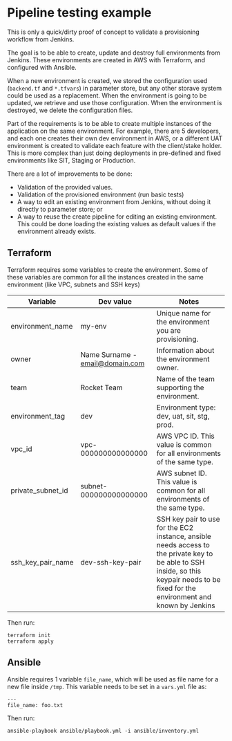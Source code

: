 # Pipeline testing example

This is only a quick/dirty proof of concept to validate a provisioning workflow from Jenkins.

The goal is to be able to create, update and destroy full environments from Jenkins. These environments are created in AWS with Terraform, and configured with Ansible.

When a new environment is created, we stored the configuration used (`backend.tf` and `*.tfvars`) in parameter store, but any other storave system could be used as a replacement. When the environment is going to be updated, we retrieve and use those configuration. When the environment is destroyed, we delete the configuration files.

Part of the requirements is to be able to create multiple instances of the application on the same environment. For example, there are 5 developers, and each one creates their own dev environment in AWS, or a different UAT environment is created to validate each feature with the client/stake holder. This is more complex than just doing deployments in pre-defined and fixed environments like SIT, Staging or Production.

There are a lot of improvements to be done:

- Validation of the provided values.
- Validation of the provisioned environment (run basic tests)
- A way to edit an existing environment from Jenkins, without doing it directly to parameter store; or
- A way to reuse the create pipeline for editing an existing environment. This could be done loading the existing values as default values if the environment already exists.

## Terraform

Terraform requires some variables to create the environment. Some of these variables are common for all the instances created in the same environment (like VPC, subnets and SSH keys)

| Variable | Dev value | Notes |
| --- | --- | --- |
| environment_name | my-env | Unique name for the environment you are provisioning. |
| owner | Name Surname - email@domain.com | Information about the environment owner. |
| team | Rocket Team | Name of the team supporting the environment. |
| environment_tag | dev | Environment type: dev, uat, sit, stg, prod. |
| vpc_id | vpc-000000000000000 | AWS VPC ID. This value is common for all environments of the same type. |
| private_subnet_id | subnet-000000000000000 | AWS subnet ID. This value is common for all environments of the same type. |
| ssh_key_pair_name | dev-ssh-key-pair | SSH key pair to use for the EC2 instance, ansible needs access to the private key to be able to SSH inside, so this keypair needs to be fixed for the environment and known by Jenkins |

Then run:

```
terraform init
terraform apply
```

## Ansible

Ansible requires 1 variable `file_name`, which will be used as file name for a new file inside `/tmp`. This variable needs to be set in a `vars.yml` file as:

```
---
file_name: foo.txt
```

Then run:

```
ansible-playbook ansible/playbook.yml -i ansible/inventory.yml
```
